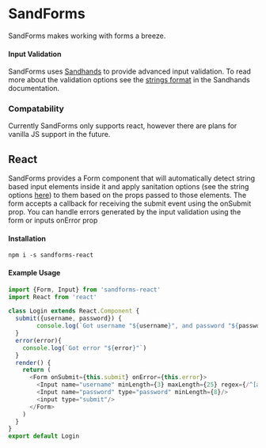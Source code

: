 # SandForms
SandForms makes working with forms a breeze.

#### Input Validation
SandForms uses [Sandhands](https://github.com/L1lith/Sandhands) to provide advanced input validation. To read more about the validation options see the [strings format](https://l1lith.github.io/Sandhands/format) in the Sandhands documentation.

### Compatability
Currently SandForms only supports react, however there are plans for vanilla JS support in the future.

## React
SandForms provides a Form component that will automatically detect string based input elements inside it and apply sanitation options (see the string options [here](https://l1lith.github.io/Sandhands/format)) to them based on the props passed to those elements. The form accepts a callback for receiving the submit event using the onSubmit prop. You can handle errors generated by the input validation using the form or inputs onError prop

#### Installation
```
npm i -s sandforms-react
```

#### Example Usage
```js
import {Form, Input} from 'sandforms-react'
import React from 'react'

class Login extends React.Component {
  submit({username, password}) {
    	console.log(`Got username "${username}", and password "${password}".`)
  }
  error(error){
  	console.log(`Got error "${error}"`)
  }
  render() {
    return (
      <Form onSubmit={this.submit} onError={this.error}>
      	<Input name="username" minLength={3} maxLength={25} regex={/^[a-zA_Z0-9]+$/}/>
        <Input name="password" type="password" minLength={8}/>
        <input type="submit"/>
      </Form>
    )
  }
}
export default Login
```
